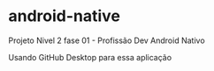 # android-native
Projeto Nivel 2 fase 01 - Profissão Dev Android Nativo

Usando GitHub Desktop para essa aplicação
